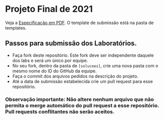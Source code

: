 # Projeto Final de 2021

Veja a [Especificação em PDF](trabalho-rcs-2021-v01.pdf). O template de submissão está na pasta de templates.

## Passos para submissão dos Laboratórios.

 * Faça fork deste repositório. Este fork deve ser independente daquele dos labs e será um único por equipe.
 * No seu fork, dentro da pasta de `[solucoes]`, crie uma nova pasta com o mesmo nome do ID do GitHub da equipe.
 * Faça o commit dos arquivos pedidos na descrição do projeto.
 * Até a data de submissão estabelecida crie um pull request para esse repositório.

### Observação importante: Não altere nenhum arquivo que não permita o merge automático do pull request a esse repositório. Pull requests conflitantes não serão aceitos.
